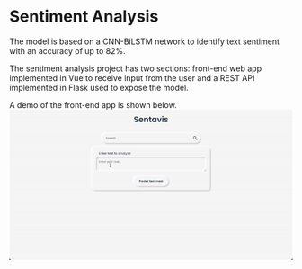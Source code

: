 # Sentiment Analysis
The model is based on a CNN-BiLSTM network to identify text sentiment with an accuracy of up to 82%. 

The sentiment analysis project has two sections: front-end web app implemented in Vue to receive input from the user and a REST API implemented in Flask used to expose the model.

A demo of the front-end app is shown below.
<img src="./sentavis/public/demo.gif" alt="demo">

